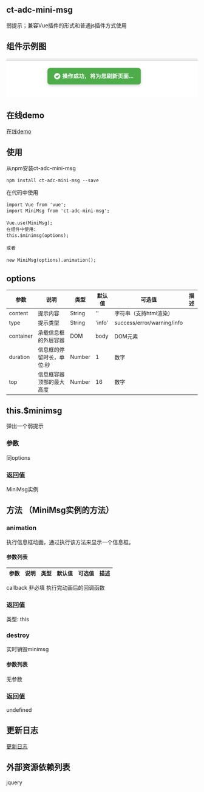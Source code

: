 ## ct-adc-mini-msg

弱提示；兼容Vue插件的形式和普通js插件方式使用

## 组件示例图

![img](https://github.com/ct-adc/ct-adc-mini-msg/blob/dev/minimsg.png)

## 在线demo

[在线demo]()

## 使用

从npm安装ct-adc-mini-msg

```
npm install ct-adc-mini-msg --save
```
在代码中使用

```
import Vue from 'vue';
import MiniMsg from 'ct-adc-mini-msg';

Vue.use(MiniMsg);
在组件中使用:
this.$minimsg(options);

或者

new MiniMsg(options).animation();
```

## options

参数 | 说明 | 类型 | 默认值 | 可选值 | 描述 |
--- | --- | --- | --- | ---- | ---
content | 提示内容 | String | '' | 字符串（支持html渲染）|
type | 提示类型 | String | 'info' | success/error/warning/info | 
container | 承载信息框的外层容器 | DOM | body | DOM元素 |
duration | 信息框的停留时长，单位:秒 | Number | 1 | 数字 |
top | 信息框容器顶部的最大高度 | Number | 16 | 数字 |

## this.$minimsg

弹出一个弱提示

### 参数

同options

### 返回值

MiniMsg实例


## 方法 （MiniMsg实例的方法）

### animation

执行信息框动画，通过执行该方法来显示一个信息框。

#### 参数列表

参数 | 说明 | 类型 | 默认值 | 可选值 | 描述 |
--- | --- | --- | --- | ---- | ----
callback 非必填 执行完动画后的回调函数

### 返回值

类型: this

### destroy

实时销毁minimsg

#### 参数列表

无参数

### 返回值

undefined

## 更新日志

[更新日志](https://github.com/ct-adc/ct-adc-mini-msg/blob/dev/CHANGELOG.md)

## 外部资源依赖列表

jquery

